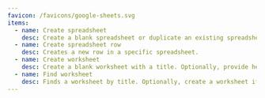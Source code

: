 ```yaml
---
favicon: /favicons/google-sheets.svg
items:
  - name: Create spreadsheet
    desc: Create a blank spreadsheet or duplicate an existing spreadsheet. Optionally, provide headers.
  - name: Create spreadsheet row
    desc: Creates a new row in a specific spreadsheet.
  - name: Create worksheet
    desc: Create a blank worksheet with a title. Optionally, provide headers.
  - name: Find worksheet
    desc: Finds a worksheet by title. Optionally, create a worksheet if none are found.
---
```


<script setup>
  import CustomListing from '../../components/CustomListing.vue'
</script>

<CustomListing />
